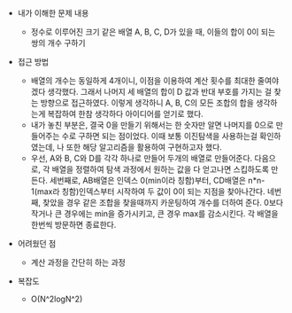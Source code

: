 * 내가 이해한 문제 내용
  - 정수로 이루어진 크기 같은 배열 A, B, C, D가 있을 때, 이들의 합이 0이 되는 쌍의 개수 구하기
  
* 접근 방법
  - 배열의 개수는 동일하게 4개이니, 이점을 이용하여 계산 횟수를 최대한 줄여야겠다 생각했다. 그래서 나머지 세 배열의 합이 D 값과 반대 부호를 가지는 걸 찾는 방향으로 접근하였다. 이렇게 생각하니 A, B, C의 모든 조합의 합을 생각하는게 복잡하여 한참 생각하다 아이디어를 얻기로 했다. 
  - 내가 놓친 부분은, 결국 0을 만들기 위해서는 한 숫자만 알면 나머지를 0으로 만들어주는 수로 구하면 되는 점이었다. 이때 보통 이진탐색을 사용하는걸 확인하였는데, 나 또한 해당 알고리즘을 활용하여 구현하고자 했다. 
  - 우선, A와 B, C와 D를 각각 하나로 만들어 두개의 배열로 만들어준다. 다음으로, 각 배열을 정렬하여 탐색 과정에서 원하는 값을 다 얻고나면 스킵하도록 만든다. 세번째로, AB배열은 인덱스 0(min이라 칭함)부터, CD배열은 n*n-1(max라 칭함)인덱스부터 시작하여 두 값이 0이 되는 지점을 찾아나간다. 네번째, 찾았을 경우 같은 조합을 찾을때까지 카운팅하여 개수를 더하여 준다. 0보다 작거나 큰 경우에는 min을 증가시키고, 큰 경우 max를 감소시킨다. 각 배열을 한번씩 방문하면 종료한다. 

* 어려웠던 점
  - 계산 과정을 간단히 하는 과정

* 복잡도
  - O(N^2logN^2)
